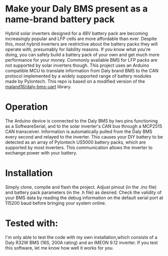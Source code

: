 # Make your Daly BMS present as a name-brand battery pack 
Hybrid solar inverters designed for a 48V battery pack are becoming increasingly popular and LFP cells are more affordable than ever. Despite this, most hybrid inverters are restrictive about the battery packs they will operate with, presumably for liability reasons. If you know what you're doing, you can safely build a battery pack of your own and get much more performance for your money. Commonly available BMS for LFP packs are not supported by solar inverters though. This project uses an Arduino compatible MCU to translate information from Daly brand BMS to the CAN protocol implemented by a widely supported range of battery modules made by Pylontech. This repo is based on a modified version of the [maland16/daly-bms-uart](https://github.com/maland16/daly-bms-uart) library. 

# Operation
The Arduino device is connected to the Daly BMS by two pins functioning as a SoftwareSerial, and to the solar inverter's CAN bus through a MCP2515 CAN transceiver. Information is automatically pulled from the Daly BMS every second and relayed to the inverter. This causes your DIY battery to be detected as an array of Pylontech US5000 battery packs, which are supported by most inverters. This communication allows the inverter to exchange power with your battery.

# Installation
Simply clone, compile and flash the project. Adjust pinout (in the .ino file) and battery pack parameters (in the .h file) as desired. Check the validity of your BMS data by reading the debug information on the default serial port at 115200 baud before bringing your system online.

# Tested with:
I'm only able to test the code with my own installation,which consists of a Daly R32W BMS (16S, 200A rating) and an IMEON 9.12 inverter. If you test this software, let me know how well it works for you.
